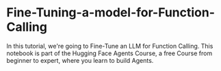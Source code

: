 # Fine-Tuning-a-model-for-Function-Calling
In this tutorial, we're going to Fine-Tune an LLM for Function Calling.  This notebook is part of the Hugging Face Agents Course, a free Course from beginner to expert, where you learn to build Agents.
